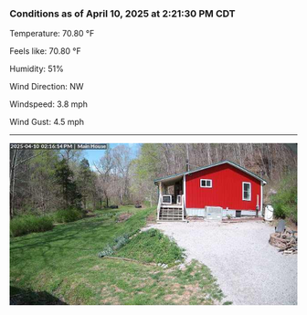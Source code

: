 ### Conditions as of April 10, 2025 at 2:21:30 PM CDT 

Temperature: 70.80 &deg;F

Feels like: 70.80 &deg;F

Humidity: 51%

Wind Direction: NW

Windspeed: 3.8 mph

Wind Gust: 4.5 mph

---

<img src="./images/latest.jpeg"/>

